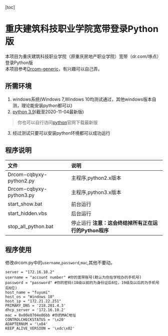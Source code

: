 [toc]
# 重庆建筑科技职业学院宽带登录Python版
本项目为重庆建筑科技职业学院（原重庆房地产职业学院）宽带（dr.com/哆点）登录Python版  
本项目参考[Drcom-generic](https://github.com/drcoms/drcom-generic)，有兴趣可以自己弄。
## 所需环境
1. windows系统(Windows 7,Windows 10均测试通过，其他windows版本自测，理论能安装python都可以)
2. [python 3.9](https://www.python.org/ftp/python/3.9.0/python-3.9.0-amd64.exe)(截至2020-11-04最新版)
>你也可以自行访问[python](https://www.python.org/downloads/windows/)官网下载最新版
3. 经过测试只要可以安装python环境都可以成功运行
## 程序说明
|文件|说明|
|:-|:-|
|Drcom-cqbyxy-python2.py|主程序,python2.x版本|
|Drcom-cqbyxy-python3.py|主程序,python3.x版本|
|start_show.bat|前台运行|
|start_hidden.vbs|后台运行|
|stop_all_python.bat|停止运行 **注意：这会终结掉所有正在运行的Python程序**|

## 程序使用
修改drcom.py中的`username`,`password`,`mac`,其他不要动。
```
server = "172.16.10.2"
username = "account number" #你的宽带账号(默认为你在学校办的手机号)
password = "password" #你的密码(18级以前的为身份证后6位，19级及以后的为手机号后6位)
host_name = "fuyumi"
host_os = "Windows 10"
host_ip = "172.21.22.251"
PRIMARY_DNS = '218.201.4.3'
dhcp_server = '172.16.10.2'
mac = 0x00e0704e06bb #你的MAC地址
CONTROLCHECKSTATUS = '\x20'
ADAPTERNUM = '\x04'
KEEP_ALIVE_VERSION = '\xdc\x02'
```
